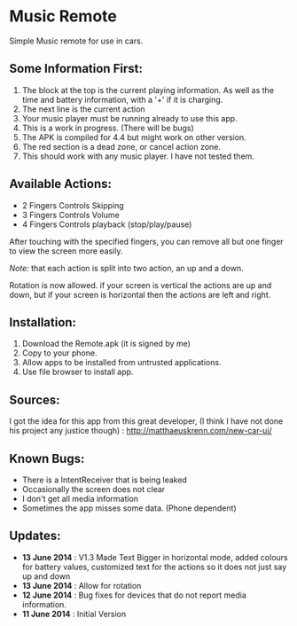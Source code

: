 Music Remote
============

Simple Music remote for use in cars.

Some Information First:
-----------------------

1. The block at the top is the current playing information. As well as the time and battery information, with a '+' if it is charging.
2. The next line is the current action
3. Your music player must be running already to use this app.
4. This is a work in progress. (There will be bugs)
5. The APK is compiled for 4.4 but might work on other version.
6. The red section is a dead zone, or cancel action zone.
7. This should work with any music player. I have not tested them.

Available Actions:
------------------

* 2 Fingers Controls Skipping
* 3 Fingers Controls Volume
* 4 Fingers Controls playback (stop/play/pause)

After touching with the specified fingers, you can remove all but one finger
to view the screen more easily.

*Note:* that each action is split into two action, an up and a down.

Rotation is now allowed. if your screen is vertical the actions are up and down, but if your screen is horizontal then the actions are left and right.

Installation:
-------------

1. Download the Remote.apk (it is signed by me)
2. Copy to your phone.
3. Allow apps to be installed from untrusted applications.
4. Use file browser to install app.

Sources:
--------

I got the idea for this app from this great developer, (I think I have 
not done his project any justice though) : http://matthaeuskrenn.com/new-car-ui/


Known Bugs:
-----------

* There is a IntentReceiver that is being leaked
* Occasionally the screen does not clear
* I don't get all media information
* Sometimes the app misses some data. (Phone dependent)



Updates:
--------
* **13 June 2014** : V1.3 Made Text Bigger in horizontal mode, added colours for battery values, customized text for the actions so it does not just say up and down
* **13 June 2014** : Allow for rotation
* **12 June 2014** : Bug fixes for devices that do not report media information.
* **11 June 2014** : Initial Version
